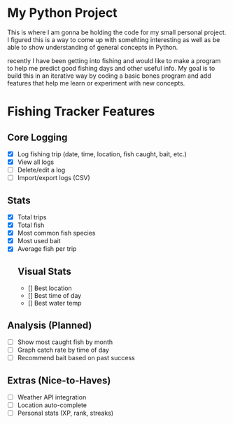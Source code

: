 # My Python Project
This is where I am gonna be holding the code for my small personal project. I figured this is a way to come up with somehting interesting as well as be able to show understanding of general concepts in Python.

recently I have been getting into fishing and would like to make a program to help me predict good fishing days and other useful info. My goal is to build this in an iterative way by coding a basic bones program and add features that help me learn or experiment with new concepts.

# Fishing Tracker Features

## Core Logging
- [x] Log fishing trip (date, time, location, fish caught, bait, etc.)
- [x] View all logs
- [ ] Delete/edit a log
- [ ] Import/export logs (CSV)

## Stats 
- [x] Total trips
- [x] Total fish 
- [x] Most common fish species
- [x] Most used bait
- [x] Average fish per trip
    ## Visual Stats
    - [] Best location
    - [] Best time of day 
    - [] Best water temp

## Analysis (Planned)
- [ ] Show most caught fish by month
- [ ] Graph catch rate by time of day
- [ ] Recommend bait based on past success

## Extras (Nice-to-Haves)
- [ ] Weather API integration
- [ ] Location auto-complete
- [ ] Personal stats (XP, rank, streaks)
